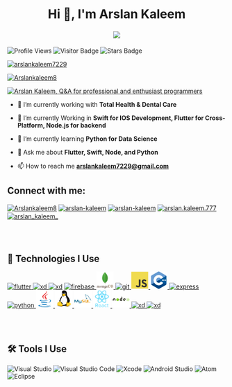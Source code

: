 <h1 align="center">Hi 👋, I'm Arslan Kaleem</h1>
<h3 align="center">
  <a href="https://git.io/typing-svg">
    <img src="https://readme-typing-svg.herokuapp.com/?lines=Software%20Engineer...;Flutter%20Developer...;IOS%20(Swift)%20Developer...;&center=true&size=24">
  </a>
</h3>

<p align="left"> 
<img src="https://komarev.com/ghpvc/?username=arslankaleem7229&label=Profile%20views&color=0e75b6&style=flat" alt="Profile Views" /> 
<img src="https://visitor-badge.laobi.icu/badge?page_id=arslankaleem7229" alt="Visitor Badge" /> 
<img src="https://img.shields.io/github/stars/arslankaleem7229" alt="Stars Badge"/>
</p>

<p align="left"> <a href="https://github.com/ryo-ma/github-profile-trophy" > <img src="https://github-profile-trophy.vercel.app/?username=arslankaleem7229" alt="arslankaleem7229" /></a> </p>

<p align="left"> <a href="https://twitter.com/Arslankaleem8" target="blank" > <img src="https://img.shields.io/twitter/follow/Arslankaleem8?logo=twitter&style=for-the-badge" alt="Arslankaleem8" /> </a> </p>

<a href="https://stackoverflow.com/users/15023395/arslan-kaleem"> <img src="https://github-readme-stackoverflow.vercel.app/?userID=15023395&layout=compact&theme=dark" alt="Arslan Kaleem, Q&amp;A for professional and enthusiast programmers" title="Arslan Kaleem, Q&amp;A for professional and enthusiast programmers" /> </a>

- 🔭 I’m currently working with **Total Health & Dental Care**

- 🌱 I’m currently Working in **Swift for IOS Development, Flutter for Cross-Platform, Node.js for backend**

- 🌱 I’m currently learning **Python for Data Science**

- 💬 Ask me about **Flutter, Swift, Node, and Python**

- 📫 How to reach me **arslankaleem7229@gmail.com**

<h2 align="left">Connect with me:</h2>

<p align="left"> 
  
  <a href="https://twitter.com/Arslankaleem8" target="blank" ><img align="center" src="https://raw.githubusercontent.com/rahuldkjain/github-profile-readme-generator/master/src/images/icons/Social/twitter.svg" alt="Arslankaleem8" height="30" width="40" /></a>
  <a href="https://www.linkedin.com/in/arslan-kaleem/" target="blank" > <img align="center" src="https://raw.githubusercontent.com/rahuldkjain/github-profile-readme-generator/master/src/images/icons/Social/linked-in-alt.svg" alt="arslan-kaleem" height="30" width="40" /></a>
  <a href="https://stackoverflow.com/users/15023395/arslan-kaleem" target="blank" > <img align="center" src="https://raw.githubusercontent.com/rahuldkjain/github-profile-readme-generator/master/src/images/icons/Social/stack-overflow.svg" alt="arslan-kaleem" height="30" width="40" /></a>
  <a href="https://www.facebook.com/arslan.kaleem.777/" target="blank" > <img align="center" src="https://raw.githubusercontent.com/rahuldkjain/github-profile-readme-generator/master/src/images/icons/Social/facebook.svg" alt="arslan.kaleem.777" height="30" width="40" /></a>
  <a href="https://www.instagram.com/arslan_kaleem_/" target="blank" > <img align="center" src="https://raw.githubusercontent.com/rahuldkjain/github-profile-readme-generator/master/src/images/icons/Social/instagram.svg" alt="arslan_kaleem_" height="30" width="40" /></a>

</p>

<br><br>

<h2>🚀 Technologies I Use</h2>
<a href="https://flutter.dev" target="_blank" rel="noreferrer"> <img src="https://www.vectorlogo.zone/logos/flutterio/flutterio-icon.svg" alt="flutter" width="40" height="40" /> </a>
<a href="https://developer.apple.com/swift/" target="\_blank" rel="noreferrer"> <img src="https://images.squarespace-cdn.com/content/v1/558def25e4b0fc259f066636/1533603278905-AVZ8RD2X0YCPY0N3VGRZ/Swift_logo.png?format=2500w" alt="xd" width="40" height="40" /> </a>
<a href="https://laravel.com/" target="\_blank" rel="noreferrer"> <img src="https://laravel.com/img/logomark.min.svg" alt="xd" width="40" height="40" /></a>
<a href="https://firebase.google.com/" target="_blank" rel="noreferrer"> <img src="https://www.vectorlogo.zone/logos/firebase/firebase-icon.svg" alt="firebase" width="40" height="40" /> </a>
<a href="https://www.mongodb.com/" target="_blank" rel="noreferrer"> <img src="https://raw.githubusercontent.com/devicons/devicon/master/icons/mongodb/mongodb-original-wordmark.svg" alt="mongodb" width="40" height="40" /> </a>
<a href="https://git-scm.com/" target="_blank" rel="noreferrer"> <img src="https://www.vectorlogo.zone/logos/git-scm/git-scm-icon.svg" alt="git" width="40" height="40" /> </a>
<a href="https://developer.mozilla.org/en-US/docs/Web/JavaScript" target="_blank" rel="noreferrer" > <img src="https://raw.githubusercontent.com/devicons/devicon/master/icons/javascript/javascript-original.svg" alt="javascript" width="40" height="40" /> </a>
<a href="https://www.w3schools.com/cpp/" target="_blank" rel="noreferrer"> <img src="https://raw.githubusercontent.com/devicons/devicon/master/icons/cplusplus/cplusplus-original.svg" alt="cplusplus" width="40" height="40" /> </a>
<a href="https://expressjs.com" target="_blank" rel="noreferrer"> <img src="https://user-images.githubusercontent.com/25181517/183859966-a3462d8d-1bc7-4880-b353-e2cbed900ed6.png" alt="express" width="40" height="40" /> </a>
<a href="https://python.org" target="_blank" rel="noreferrer"> <img src="https://user-images.githubusercontent.com/25181517/183423507-c056a6f9-1ba8-4312-a350-19bcbc5a8697.png" alt="python" width="40" height="40" /> </a>
<a href="https://www.java.com" target="_blank" rel="noreferrer"> <img src="https://raw.githubusercontent.com/devicons/devicon/master/icons/java/java-original.svg" alt="java" width="40" height="40" /> </a>
<a href="https://www.linux.org/" target="_blank" rel="noreferrer"> <img src="https://raw.githubusercontent.com/devicons/devicon/master/icons/linux/linux-original.svg" alt="linux" width="40" height="40" /> </a>
<a href="https://www.mysql.com/" target="_blank" rel="noreferrer"> <img src="https://raw.githubusercontent.com/devicons/devicon/master/icons/mysql/mysql-original-wordmark.svg" alt="mysql" width="40" height="40" /> </a>
<a href="https://reactjs.org/" target="_blank" rel="noreferrer"> <img src="https://raw.githubusercontent.com/devicons/devicon/master/icons/react/react-original-wordmark.svg" alt="react" width="40" height="40" /> </a>
<a href="https://nodejs.org" target="_blank" rel="noreferrer"> <img src="https://raw.githubusercontent.com/devicons/devicon/master/icons/nodejs/nodejs-original-wordmark.svg" alt="nodejs" width="40" height="40" /> </a>
<a href="https://vuejs.org/" target="\_blank" rel="noreferrer"> <img src="https://www.vectorlogo.zone/logos/vuejs/vuejs-icon.svg" alt="xd" width="40" height="40" /> </a>
<a href="https://www.electronjs.org/" target="\_blank" rel="noreferrer"> <img src="https://upload.wikimedia.org/wikipedia/commons/9/91/Electron_Software_Framework_Logo.svg" alt="xd" width="40" height="40" /> </a>

<br><br>

<h2>🛠️ Tools I Use</h2>

![Visual Studio](https://img.shields.io/badge/Visual%20Studio-5C2D91.svg?style=for-the-badge&logo=visual-studio&logoColor=white)
![Visual Studio Code](https://img.shields.io/badge/Visual%20Studio%20Code-0078d7.svg?style=for-the-badge&logo=visual-studio-code&logoColor=white)
![Xcode](https://img.shields.io/badge/Xcode-007ACC?style=for-the-badge&logo=Xcode&logoColor=white)
![Android Studio](https://img.shields.io/badge/Android%20Studio-3DDC84.svg?style=for-the-badge&logo=android-studio&logoColor=white)
![Atom](https://img.shields.io/badge/Atom-%2366595C.svg?style=for-the-badge&logo=atom&logoColor=white)
![Eclipse](https://img.shields.io/badge/Eclipse-FE7A16.svg?style=for-the-badge&logo=Eclipse&logoColor=white)

<br><br>

<!-- <h2>🌱 Stats</h2>

<p align=center>
  <div align=center>
    <a href="https://github.com/arslankaleem7229">
      <img align="left" width=45% src="https://github-readme-streak-stats.herokuapp.com/?user=arslankaleem7229&theme=react&border=61dafb&hide_border=true" alt="arslankaleem7229" />
    </a>
    <a href="https://github.com/arslankaleem7229">
      <img align="right" width=45% src="https://github-readme-stats.vercel.app/api?username=arslankaleem7229&show_icons=true&theme=react&border_color=61dafb&hide_border=true" />
    </a>
  </div>
  <br><br><br><br><br><br><br><br><br>
  <div align=center>
    <a href="https://github.com/arslankaleem7229">
      <img width=45% align="center" src="https://github-readme-stats.vercel.app/api/top-langs?username=arslankaleem7229&border_color=61dafb&hide_border=true&title_color=61dafb&text_color=ffffff&icon_color=61dafb&bg_color=20232a&layout=compact" />
    </a>
  </div>
  <br>
  <img src="https://github-readme-activity-graph.cyclic.app/graph?username=arslankaleem7229&theme=react-dark&bg_color=20232a&hide_border=true" width="100%"/>
</p> -->
